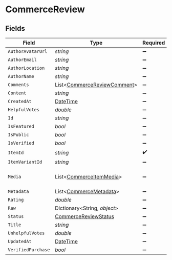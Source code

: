 # CommerceReview


## Fields

| Field                                                                                 | Type                                                                                  | Required                                                                              | Description                                                                           |
| ------------------------------------------------------------------------------------- | ------------------------------------------------------------------------------------- | ------------------------------------------------------------------------------------- | ------------------------------------------------------------------------------------- |
| `AuthorAvatarUrl`                                                                     | *string*                                                                              | :heavy_minus_sign:                                                                    | N/A                                                                                   |
| `AuthorEmail`                                                                         | *string*                                                                              | :heavy_minus_sign:                                                                    | N/A                                                                                   |
| `AuthorLocation`                                                                      | *string*                                                                              | :heavy_minus_sign:                                                                    | N/A                                                                                   |
| `AuthorName`                                                                          | *string*                                                                              | :heavy_minus_sign:                                                                    | N/A                                                                                   |
| `Comments`                                                                            | List<[CommerceReviewComment](../../Models/Components/CommerceReviewComment.md)>       | :heavy_minus_sign:                                                                    | N/A                                                                                   |
| `Content`                                                                             | *string*                                                                              | :heavy_minus_sign:                                                                    | N/A                                                                                   |
| `CreatedAt`                                                                           | [DateTime](https://learn.microsoft.com/en-us/dotnet/api/system.datetime?view=net-5.0) | :heavy_minus_sign:                                                                    | N/A                                                                                   |
| `HelpfulVotes`                                                                        | *double*                                                                              | :heavy_minus_sign:                                                                    | N/A                                                                                   |
| `Id`                                                                                  | *string*                                                                              | :heavy_minus_sign:                                                                    | N/A                                                                                   |
| `IsFeatured`                                                                          | *bool*                                                                                | :heavy_minus_sign:                                                                    | N/A                                                                                   |
| `IsPublic`                                                                            | *bool*                                                                                | :heavy_minus_sign:                                                                    | N/A                                                                                   |
| `IsVerified`                                                                          | *bool*                                                                                | :heavy_minus_sign:                                                                    | N/A                                                                                   |
| `ItemId`                                                                              | *string*                                                                              | :heavy_check_mark:                                                                    | N/A                                                                                   |
| `ItemVariantId`                                                                       | *string*                                                                              | :heavy_minus_sign:                                                                    | N/A                                                                                   |
| `Media`                                                                               | List<[CommerceItemMedia](../../Models/Components/CommerceItemMedia.md)>               | :heavy_minus_sign:                                                                    | Photosvideos attached to the review                                                   |
| `Metadata`                                                                            | List<[CommerceMetadata](../../Models/Components/CommerceMetadata.md)>                 | :heavy_minus_sign:                                                                    | N/A                                                                                   |
| `Rating`                                                                              | *double*                                                                              | :heavy_minus_sign:                                                                    | N/A                                                                                   |
| `Raw`                                                                                 | Dictionary<String, *object*>                                                          | :heavy_minus_sign:                                                                    | N/A                                                                                   |
| `Status`                                                                              | [CommerceReviewStatus](../../Models/Components/CommerceReviewStatus.md)               | :heavy_minus_sign:                                                                    | N/A                                                                                   |
| `Title`                                                                               | *string*                                                                              | :heavy_minus_sign:                                                                    | N/A                                                                                   |
| `UnhelpfulVotes`                                                                      | *double*                                                                              | :heavy_minus_sign:                                                                    | N/A                                                                                   |
| `UpdatedAt`                                                                           | [DateTime](https://learn.microsoft.com/en-us/dotnet/api/system.datetime?view=net-5.0) | :heavy_minus_sign:                                                                    | N/A                                                                                   |
| `VerifiedPurchase`                                                                    | *bool*                                                                                | :heavy_minus_sign:                                                                    | N/A                                                                                   |
